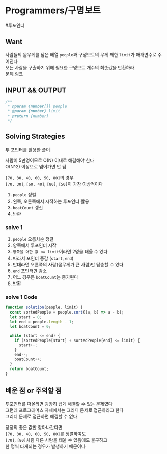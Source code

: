 # Programmers/구명보트

#투포인터

## Want

사람들의 몸무게를 담은 배열 `people`과 구명보트의 무게 제한 `limit`가 매개변수로 주어진다  
모든 사람을 구출하기 위해 필요한 구명보트 개수의 최솟값을 반환하라  
[문제 링크](https://school.programmers.co.kr/learn/courses/30/lessons/42885)

## INPUT && OUTPUT

```js
/**
 * @param {number[]} people
 * @param {number} limit
 * @return {number}
 */
```

## Solving Strategies

투 포인터를 활용한 풀이

사람이 5만명이므로 O(N) 이내로 해결해야 한다  
O(N^2) 이상으로 넘어가면 안 됨

`[70, 30, 40, 60, 50, 80]`의 경우  
`[70, 30]`, `[60, 40]`, `[80]`, `[50]`이 가장 이상적이다

1. `people` 정렬
2. 왼쪽, 오른쪽에서 시작하는 투포인터 활용
3. `boatCount` 갱신
4. 반환

### solve 1

1. `people` 오름차순 정렬
2. 양쪽에서 투포인터 시작
3. `양쪽을 더한 값 <= limit`이라면 2명을 태울 수 있다
4. 따라서 포인터 증감 (`start`, `end`)
5. 반대라면 오른쪽의 사람(몸무게가 큰 사람)만 탑승할 수 있다
6. `end` 포인터만 감소
7. 어느 경우든 `boatCount`는 증가된다
8. 반환

### solve 1 Code

```js
function solution(people, limit) {
  const sortedPeople = people.sort((a, b) => a - b);
  let start = 0;
  let end = people.length - 1;
  let boatCount = 0;

  while (start <= end) {
    if (sortedPeople[start] + sortedPeople[end] <= limit) {
      start++;
    }
    end--;
    boatCount++;
  }
  return boatCount;
}
```

## 배운 점 or 주의할 점

투포인터를 떠올리면 굉장히 쉽게 해결할 수 있는 문제였다  
그런데 프로그래머스 자체에서는 그리디 문제로 접근하라고 한다  
그리디 문제로 접근하면 해결할 수 없다

당장의 좋은 값만 찾아나간다면  
`[70, 30, 40, 60, 50, 80]`를 정렬하여도  
`[70]`, `[80]`처럼 다른 사람을 태울 수 있음에도 불구하고  
한 명씩 타게되는 경우가 발생하기 때문이다
